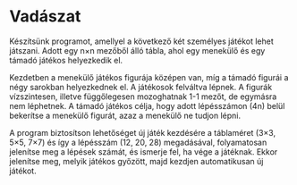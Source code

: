 # Vadászat 
Készítsünk programot, amellyel a következő két személyes játékot lehet játszani. Adott egy n×n mezőből álló tábla, ahol egy menekülő és egy támadó játékos helyezkedik el. 

Kezdetben a menekülő játékos figurája középen van, míg a támadó figurái a négy sarokban helyezkednek el. A játékosok felváltva lépnek. A figurák  vízszintesen, illetve függőlegesen mozoghatnak  1-1  mezőt,  de  egymásra  nem  léphetnek.  A  támadó  játékos  célja,  hogy  adott lépésszámon (4n) belül bekerítse a menekülő figurát, azaz a menekülő ne tudjon lépni.

A program biztosítson lehetőséget új játék kezdésére a táblaméret (3×3, 5×5, 7×7) és így a lépésszám (12, 20, 28) megadásával, folyamatosan jelenítse meg a lépések számát, és ismerje fel,  ha  vége  a  játéknak.  Ekkor  jelenítse  meg,  melyik  játékos  győzött,  majd  kezdjen  automatikusan új játékot. 
